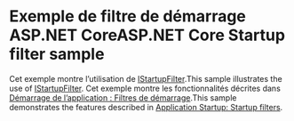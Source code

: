 # <a name="aspnet-core-startup-filter-sample"></a><span data-ttu-id="e1351-101">Exemple de filtre de démarrage ASP.NET Core</span><span class="sxs-lookup"><span data-stu-id="e1351-101">ASP.NET Core Startup filter sample</span></span>

<span data-ttu-id="e1351-102">Cet exemple montre l’utilisation de [IStartupFilter](https://docs.microsoft.com/dotnet/api/microsoft.aspnetcore.hosting.istartupfilter).</span><span class="sxs-lookup"><span data-stu-id="e1351-102">This sample illustrates the use of [IStartupFilter](https://docs.microsoft.com/dotnet/api/microsoft.aspnetcore.hosting.istartupfilter).</span></span> <span data-ttu-id="e1351-103">Cet exemple montre les fonctionnalités décrites dans [Démarrage de l’application : Filtres de démarrage](https://docs.microsoft.com/aspnet/core/fundamentals/startup#startup-filters).</span><span class="sxs-lookup"><span data-stu-id="e1351-103">This sample demonstrates the features described in [Application Startup: Startup filters](https://docs.microsoft.com/aspnet/core/fundamentals/startup#startup-filters).</span></span>
